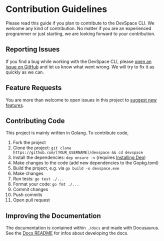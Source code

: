 # Contribution Guidelines
Please read this guide if you plan to contribute to the DevSpace CLI. We welcome any kind of contribution. No matter if you are an experienced programmer or just starting, we are looking forward to your contribution.

## Reporting Issues
If you find a bug while working with the DevSpace CLI, please [open an issue on GitHub](https://github.com/covexo/devspace/issues/new?labels=kind%2Fbug&template=bug-report.md&title=Bug:) and let us know what went wrong. We will try to fix it as quickly as we can.

## Feature Requests
You are more than welcome to open issues in this project to [suggest new features](https://github.com/covexo/devspace/issues/new?labels=kind%2Ffeature&template=feature-request.md&title=Feature%20Request:).

## Contributing Code
This project is mainly written in Golang. To contribute code,
1. Fork the project
2. Clone the project: `git clone https://github.com/[YOUR_USERNAME]/devspace && cd devspace`
3. Install the dependencies: `dep ensure -v` (requires [Installing Dep](https://golang.github.io/dep/docs/installation.html))
4. Make changes to the code (add new dependencies to the Gopkg.toml)
5. Build the project, e.g. via `go build -o devspace.exe`
6. Make changes
7. Run tests: `go test ./...`
8. Format your code: `go fmt ./...`
9. Commit changes
10. Push commits
11. Open pull request

## Improving the Documentation
The documentation is contained within `./docs` and made with Docusaurus. See the [Docs README](./docs) for infos about developing the docs.
